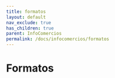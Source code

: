```yaml
---
title: formatos
layout: default
nav_exclude: true
has_children: true
parent: InfoComercios
permalink: /docs/infocomercios/formatos
---
```

# Formatos
